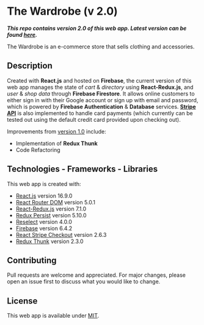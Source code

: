 # The Wardrobe (v 2.0)

**_This repo contains version 2.0 of this web app. Latest version can be found [here](https://github.com/k-awe-some/the-wardrobe)._**

The Wardrobe is an e-commerce store that sells clothing and accessories.

## Description

Created with **React.js** and hosted on **Firebase**, the current version of this web app manages the state of _cart_ & _directory_ using **React-Redux.js**, and _user_ & _shop data_ through **Firebase Firestore**. It allows online customers to either sign in with their Google account or sign up with email and password, which is powered by **Firebase Authentication** & **Database** services. **[Stripe API](https://stripe.com)** is also implemented to handle card payments (which currently can be tested out using the default credit card provided upon checking out).

Improvements from [version 1.0](https://github.com/k-awe-some/the-wardrobe-v1.0) include:
- Implementation of **Redux Thunk**
- Code Refactoring

## Technologies - Frameworks - Libraries

This web app is created with:

- [React.js](https://reactjs.org) version 16.9.0
- [React Router DOM](https://reacttraining.com/react-router/) version 5.0.1
- [React-Redux.js](https://react-redux.js.org) version 7.1.0
- [Redux Persist](https://github.com/rt2zz/redux-persist) version 5.10.0
- [Reselect](https://github.com/reduxjs/reselect) version 4.0.0
- [Firebase](https://firebase.google.com) version 6.4.2
- [React Stripe Checkout](https://github.com/azmenak/react-stripe-checkout) version 2.6.3
- [Redux Thunk](https://github.com/reduxjs/redux-thunk) version 2.3.0

## Contributing

Pull requests are welcome and appreciated. For major changes, please open an issue first to discuss what you would like to change.

## License

This web app is available under [MIT](https://choosealicense.com/licenses/mit/).
